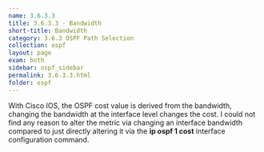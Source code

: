```yaml
---
name: 3.6.3.3
title: 3.6.3.3 - Bandwidth
short-title: Bandwidth
category: 3.6.3 OSPF Path Selection
collection: ospf
layout: page
exam: both
sidebar: ospf_sidebar
permalink: 3.6.3.3.html
folder: ospf
---
```

With Cisco IOS, the OSPF cost value is derived from the bandwidth, changing the bandwidth at the interface level changes the cost. I could not find any reason to alter the metric via changing an interface bandwidth compared to just directly altering it via the **ip ospf 1 cost** interface configuration command.

